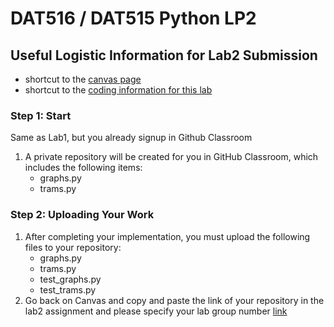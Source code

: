 # DAT516 / DAT515 Python LP2
## Useful Logistic Information for Lab2 Submission

- shortcut to the [canvas page](https://chalmers.instructure.com/courses/31748)
- shortcut to the [coding information for this lab](https://github.com/aarneranta/chalmers-advanced-python/tree/main/labs/lab2)


### Step 1: Start
Same as Lab1, but you already signup in Github Classroom

1. A private repository will be created for you in GitHub Classroom, which includes the following items:
   - graphs.py
   - trams.py

### Step 2: Uploading Your Work

1. After completing your implementation, you must upload the following files to your repository:
   - graphs.py
   - trams.py
   - test_graphs.py
   - test_trams.py
2. Go back on Canvas and copy and paste the link of your repository in the lab2 assignment and please specify your lab group number [link](https://chalmers.instructure.com/courses/31748/assignments/95097)
